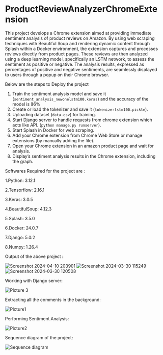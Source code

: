 # ProductReviewAnalyzerChromeExtension

This project develops a Chrome extension aimed at providing immediate sentiment analysis of product reviews on Amazon. By using web scraping techniques with Beautiful Soup and rendering dynamic content through Splash within a Docker environment, the extension captures and processes reviews directly from product pages. These reviews are then analyzed using a deep learning model, specifically an LSTM network, to assess the sentiment as positive or negative. The analysis results, expressed as percentages of positive and negative sentiments, are seamlessly displayed to users through a popup on their Chrome browser. 

Below are the steps to Deploy the project 
1. Train the sentiment analysis model and save it (`sentiment_analysis_newonelstm100.keras`) and the accuracy of the model is 86%
2. Create or load the tokenizer and save it (`tokenizerlstm100.pickle`).
3. Uploading dataset (`data.csv`) for training.
4. Start Django server to handle requests from chrome extension which acts like API. (`python manage.py runserver`).
5. Start Splash in Docker for web scraping.
6.  Add your Chrome extension from Chrome Web Store or manage extensions (by manually adding the file).
7. Open your Chrome extension in an amazon product page and wait for analysis.
8. Display’s sentiment analysis results in the Chrome extension, including the graph.

Softwares Required for the project are :

1.Python: 3.12.1

2.Tensorflow: 2.16.1

3.Keras: 3.0.5

4.BeautifulSoup: 4.12.3

5.Splash: 3.5.0

6.Docker: 24.0.7

7.Django: 5.0.2

8.Numpy: 1.26.4

Output of the above project :

![Screenshot 2024-04-10 203901](https://github.com/h4rik/ProductReviewAnalyzerChromeExtension/assets/108120747/975c71a2-d984-43b2-a946-9be35be5102c)
![Screenshot 2024-03-30 115249](https://github.com/h4rik/ProductReviewAnalyzerChromeExtension/assets/108120747/19ce0acf-8b73-49ab-b8df-31fb6b533e3c)
![Screenshot 2024-03-30 120508](https://github.com/h4rik/ProductReviewAnalyzerChromeExtension/assets/108120747/ec3e0dce-3b10-4ead-b0db-a0b048b5005b)

Working with Django server:

![Picture 3](https://github.com/user-attachments/assets/093e56b5-91e4-430d-b35f-2d576968d0e6)

Extracting all the comments in the background:

![Picture1](https://github.com/user-attachments/assets/eb0a205b-f2b0-405a-850d-2594f137d38a)

Performing Sentiment Analysis:

![Picture2](https://github.com/user-attachments/assets/209a62e6-066a-46d3-bcc1-1a41eb4f1738)

Sequence diagram of the project:

![Sequence diagram](https://github.com/user-attachments/assets/da89317d-1de6-4802-ab1d-5b57811e9e7e)
